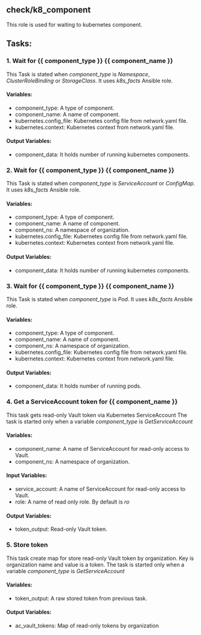 ## check/k8_component
This role is used for waiting to kubernetes component.

## Tasks:
### 1. Wait for {{ component_type }} {{ component_name }}
This Task is stated when *component_type* is *Namespace*, *ClusterRoleBinding* or *StorageClass*.
It uses *k8s_facts* Ansible role.

#### Variables:
 - component_type: A type of component.
 - component_name: A name of component.
 - kubernetes.config_file: Kubernetes config file from network.yaml file.
 - kubernetes.context: Kubernetes context from network.yaml file.

#### Output Variables:
 - component_data: It holds number of running kubernetes components.
 
### 2. Wait for {{ component_type }} {{ component_name }}
This Task is stated when *component_type* is *ServiceAccount* or *ConfigMap*.
It uses *k8s_facts* Ansible role.

#### Variables:
 - component_type: A type of component.
 - component_name: A name of component.
 - component_ns: A namespace of organization.
 - kubernetes.config_file: Kubernetes config file from network.yaml file.
 - kubernetes.context: Kubernetes context from network.yaml file.

#### Output Variables:
 - component_data: It holds number of running kubernetes components.
 
### 3. Wait for {{ component_type }} {{ component_name }}
This Task is stated when *component_type* is *Pod*.
It uses *k8s_facts* Ansible role.

#### Variables:
 - component_type: A type of component.
 - component_name: A name of component.
 - component_ns: A namespace of organization.
 - kubernetes.config_file: Kubernetes config file from network.yaml file.
 - kubernetes.context: Kubernetes context from network.yaml file.

#### Output Variables:
 - component_data: It holds number of running pods.
 
### 4. Get a ServiceAccount token for {{ component_name }}
This task gets read-only Vault token via Kubernetes ServiceAccount
The task is started only when a variable *component_type* is *GetServiceAccount* 

#### Variables:
 - component_name: A name of ServiceAccount for read-only access to Vault.
 - component_ns: A namespace of organization.
 
#### Input Variables:
 - service_account: A name of ServiceAccount for read-only access to Vault.
 - role: A name of read only role. By default is *ro*
 
#### Output Variables:
 - token_output: Read-only Vault token.

### 5. Store token
This task create map for store read-only Vault token by organization.
Key is organization name and value is a token.
The task is started only when a variable *component_type* is *GetServiceAccount*

#### Variables:
 - token_output: A raw stored token from previous task.

#### Output Variables:
 - ac_vault_tokens: Map of read-only tokens by organization 